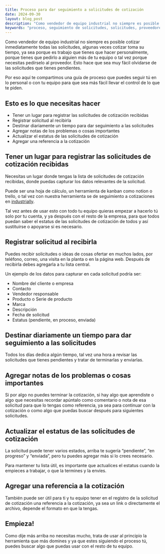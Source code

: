 ```yaml
---
title: Proceso para dar seguimiento a solicitudes de cotización
date: 2024-09-30
layout: blog_post
description: "Como vendedor de equipo industrial no siempre es posible cotizar inmediatamente todas las solicitudes, algunas veces cotizar toma su tiempo, ya sea porque es trabajo que tienes que hacer personalmente, porque tienes que pedirlo a alguien más de tu equipo o tal vez porque necesitas pedírselo al proveedor. Esto hace que sea muy fácil olvidarse de las solicitudes que tienes pendientes..."
keywords: "proceso, seguimiento de solicitudes, solicitudes, proveedores industriales, Industrially"
---
```


Como vendedor de equipo industrial no siempre es posible cotizar inmediatamente todas las solicitudes, algunas veces cotizar toma su tiempo, ya sea porque es trabajo que tienes que hacer personalmente, porque tienes que pedirlo a alguien más de tu equipo o tal vez porque necesitas pedírselo al proveedor. Esto hace que sea muy fácil olvidarse de las solicitudes que tienes pendientes.

Por eso aquí te compartimos una guía de proceso que puedes seguir tú en lo personal o con tu equipo para que sea más fácil llevar el control de lo que te piden.

## Esto es lo que necesitas hacer

- Tener un lugar para registrar las solicitudes de cotización recibidas
- Registrar solicitud al recibirla
- Destinar diariamente un tiempo para dar seguimiento a las solicitudes
- Agregar notas de los problemas o cosas importantes
- Actualizar el estatus de las solicitudes de cotización
- Agregar una referencia a la cotización

## **Tener un lugar para registrar las solicitudes de cotización recibidas**

Necesitas un lugar donde tengas la lista de solicitudes de cotización recibidas, donde puedas capturar los datos relevantes de la solicitud.

Puede ser una hoja de cálculo, un herramienta de kanban como notion o trello, o tal vez con nuestra herramienta se de seguimiento a cotizaciones en [industrially](/).

Tal vez antes de usar esto con todo tu equipo quieras empezar a hacerlo tú solo por tu cuenta, y ya después con el resto de la empresa, para que todos puedan saber el estatus de las solicitudes de cotización de todos y así sustituirse o apoyarse si es necesario.

## Registrar solicitud al recibirla

Puedes recibir solicitudes o ideas de cosas ofertar en muchos lados, por teléfono, correo, una visita en la planta o en la página web. Después de recibirla debes agregarla a tu lista central.

Un ejemplo de los datos para capturar en cada solicitud podría ser:

- Nombre del cliente o empresa
- Contacto
- Vendedor responsable
- Producto o Serie de producto
- Marca
- Descripción
- Fecha de solicitud
- Estatus (pendiente, en proceso, enviada)

## **Destinar diariamente un tiempo para dar seguimiento a las solicitudes**

Todos los días dedica algún tiempo, tal vez una hora a revisar las solicitudes que tienes pendientes y tratar de terminarlas y enviarlas.

## Agregar notas de los problemas o cosas importantes

Si por algo no puedes terminar la cotización, si hay algo que aprendiste o algo que necesitas recordar apúntalo como comentario o nota de esa solicitud para que lo tengas como referencia, ya sea para continuar con la cotización o como algo que puedas buscar después para siguientes solicitudes.

## Actualizar el estatus de las solicitudes de cotización

La solicitud puede tener varios estados, arriba te sugería “pendiente”, “en progreso” y “enviada”, pero tu puedes agregar más si lo crees necesario.

Para mantener tu lista útil, es importante que actualices el estatus cuando la empieces a trabajar, o que la termines y la envíes.

## Agregar una referencia a la cotización

También puede ser útil para ti y tu equipo tener en el registro de la solicitud de cotización una referencia a la cotización, ya sea un link o directamente el archivo, depende el formato en que la tengas.

## Empieza!

Como dije más arriba no necesitas mucho, trata de usar al principio la herramienta que más domines y ya que estes siguiendo el proceso tú, puedes buscar algo que puedas usar con el resto de tu equipo.
